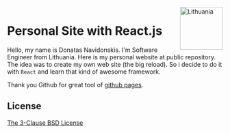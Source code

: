 <img src="https://upload.wikimedia.org/wikipedia/commons/1/11/Flag_of_Lithuania.svg" width="100px" align="right" alt="Lithuania">

# Personal Site with React.js

Hello, my name is Donatas Navidonskis. I'm Software Engineer from Lithuania. Here is my personal website at public repository.
The idea was to create my own web site (the big reload). So i decide to do it with `React` and learn that kind of awesome framework. 

Thank you Github for great tool of [github pages](https://pages.github.com/).

## License

[The 3-Clause BSD License](./LICENSE)